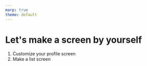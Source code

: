 ```yaml
---
marp: true
theme: default
---
```

<!-- page_number: true -->
<!-- paginate: true -->

# Let's make a screen by yourself
1. Customize your profile screen
2. Make a list screen
